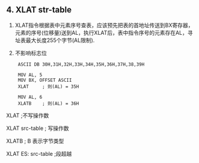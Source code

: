 ## 4. XLAT str-table

1. XLAT指令根据表中元素序号查表，应该预先把表的首地址传送到BX寄存器，元素的序号(位移量)送到AL，执行XLAT后，表中指令序号的元素存在AL，寻址表最大长度255个字节(AL限制).
2. 不影响标志位

		ASCII DB 30H,31H,32H,33H,34H,35H,36H,37H,38,39H

		MOV AL, 5
    	MOV BX, OFFSET ASCII
    	XLAT	 ; 则(AL) = 35H
    
    	MOV AL, 6
    	XLATB    ; 则(AL) = 36H
   

XLAT    ;不写操作数

XLAT src-table  ; 写操作数

XLATB   ; B 表示字节类型 

XLAT ES: src-table  ;段超越
